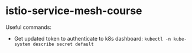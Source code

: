 # istio-service-mesh-course


Useful commands:
* Get updated token to authenticate to k8s dashboard: `kubectl -n kube-system describe secret default`
